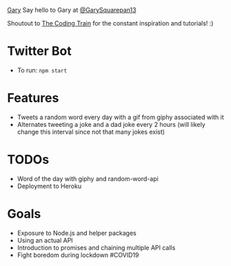 [Gary](https://github.com/surudhb/first-twitter-bot/blob/master/assets/gary.jpeg) Say hello to Gary at [@GarySquarepan13](https://twitter.com/GarySquarepan13)

Shoutout to [The Coding Train](https://thecodingtrain.com/) for the constant inspiration and tutorials! :)

# Twitter Bot

* To run: `npm start`

# Features

* Tweets a random word every day with a gif from giphy associated with it
* Alternates tweeting a joke and a dad joke every 2 hours (will likely change this interval since not that many jokes exist)

# TODOs

* Word of the day with giphy and random-word-api
* Deployment to Heroku

# Goals

* Exposure to Node.js and helper packages
* Using an actual API
* Introduction to promises and chaining multiple API calls
* Fight boredom during lockdown #COVID19



